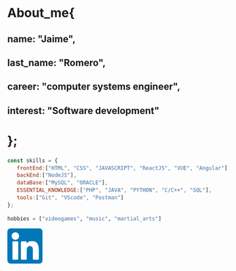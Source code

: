 # About_me{
 ## name: "Jaime", 
 ## last_name: "Romero",
 ## career: "computer systems engineer",
 ## interest: "Software development"
# };

```javascript
const skills = {
   frontEnd:["HTML", "CSS", "JAVASCRIPT", "ReactJS", "VUE", "Angular"],
   backEnd:["NodeJS"],
   dataBase:["MySQL", "ORACLE"],
   ESSENTIAL_KNOWLEDGE:["PHP", "JAVA", "PYTHON", "C/C++", "SQL"],
   tools:["Git", "VScode", "Postman"]
};
```

```python
hobbies = ["videogames", "music", "martial_arts"]
```

<a href="https://www.linkedin.com/in/jaime-adri%C3%A1n-romero-herrera-00b30513b/" target="_blank"><img src="./linkedin.png" alt="linkedin" style="width:80px;">
</a>
